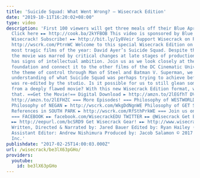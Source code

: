 ```yaml
---
title: 'Suicide Squad: What Went Wrong? – Wisecrack Edition'
date: "2019-10-11T16:20:02+08:00"
type: video
description: 'First 100 viewers will get three meals off their Blue Apron order free!
  Click here ►► http://cook.ba/2kYFBOB This video is sponsored by Blue Apron. Join
  Wisecrack! Subscribe! ►► http://bit.ly/1y8Veir Support Wisecrack on Patreon! ►►
  http://wscrk.com/PtrnWC Welcome to this special Wisecrack Edition on one of the
  most tragic films of the year: David Ayer’s Suicide Squad. Despite the fact that
  the movie was marred by critical changes at late stages of production, it still
  has signs of intellectual ambition. Join us as we look closely at the script’s thematic
  foundation and connect it to the other films of the DC Cinematic Universe. By tracing
  the theme of control through Man of Steel and Batman V. Superman, we can get a better
  understanding of what Suicide Squad was perhaps trying to achieve before the film
  was re-edited by the studio. Is it possible for us to still glean something insightful
  from a deeply flawed movie? With this new Wisecrack Edition format, we answer just
  that. ==Get the Movie!== Digital Download ► http://amzn.to/2lEGfhT DVD/Blu-ray ►
  http://amzn.to/2lEFHZC === More Episodes! === Philosophy of WESTWORLD ► http://wscrk.com/WstWrldWE
  Philosophy of NEGAN ► http://wscrk.com/WkgDdNgnWE Philosophy of GET SCHWIFTY ► http://wscrk.com/GtShwftyWE
  References in SOUTH PARK ► http://wscrk.com/RfSthPrkWE === Join us on Social Media!
  === FACEBOOK ►► facebook.com/WisecrackEDU TWITTER ►► @Wisecrack Get Email Alerts
  ►► http://eepurl.com/bcSRD9 Get Wisecrack Gear! ►► http://www.wisecrack.co/store
  Written, Directed & Narrated by: Jared Bauer Edited by: Ryan Hailey (http://www.ryanhaileydotcom.com/)
  Assistant Editor: Andrew Nishimura Produced by: Jacob Salamon © 2017 Wisecrack,
  Inc.'
publishdate: "2017-02-25T14:00:03.000Z"
url: /wisecrack/be3lX63pGHo/
providers:
  youtube:
    id: be3lX63pGHo
---
```


